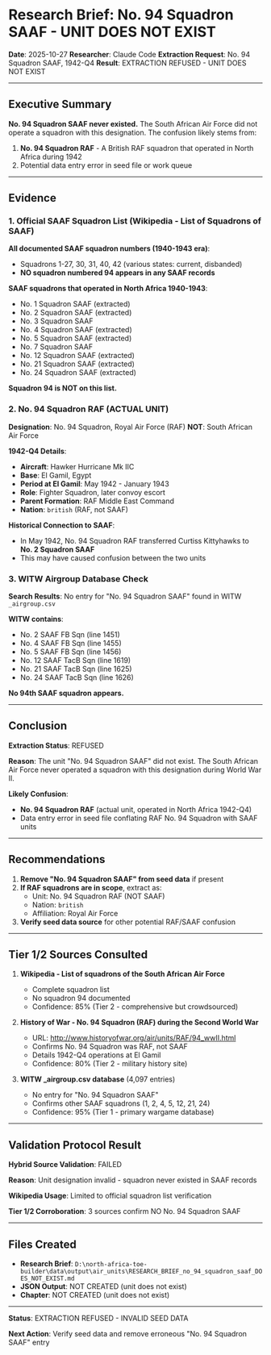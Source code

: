 # Research Brief: No. 94 Squadron SAAF - UNIT DOES NOT EXIST

**Date**: 2025-10-27
**Researcher**: Claude Code
**Extraction Request**: No. 94 Squadron SAAF, 1942-Q4
**Result**: EXTRACTION REFUSED - UNIT DOES NOT EXIST

---

## Executive Summary

**No. 94 Squadron SAAF never existed.** The South African Air Force did not operate a squadron with this designation. The confusion likely stems from:

1. **No. 94 Squadron RAF** - A British RAF squadron that operated in North Africa during 1942
2. Potential data entry error in seed file or work queue

---

## Evidence

### 1. Official SAAF Squadron List (Wikipedia - List of Squadrons of SAAF)

**All documented SAAF squadron numbers (1940-1943 era)**:
- Squadrons 1-27, 30, 31, 40, 42 (various states: current, disbanded)
- **NO squadron numbered 94 appears in any SAAF records**

**SAAF squadrons that operated in North Africa 1940-1943**:
- No. 1 Squadron SAAF (extracted)
- No. 2 Squadron SAAF (extracted)
- No. 3 Squadron SAAF
- No. 4 Squadron SAAF (extracted)
- No. 5 Squadron SAAF (extracted)
- No. 7 Squadron SAAF
- No. 12 Squadron SAAF (extracted)
- No. 21 Squadron SAAF (extracted)
- No. 24 Squadron SAAF (extracted)

**Squadron 94 is NOT on this list.**

### 2. No. 94 Squadron RAF (ACTUAL UNIT)

**Designation**: No. 94 Squadron, Royal Air Force (RAF)
**NOT**: South African Air Force

**1942-Q4 Details**:
- **Aircraft**: Hawker Hurricane Mk IIC
- **Base**: El Gamil, Egypt
- **Period at El Gamil**: May 1942 - January 1943
- **Role**: Fighter Squadron, later convoy escort
- **Parent Formation**: RAF Middle East Command
- **Nation**: `british` (RAF, not SAAF)

**Historical Connection to SAAF**:
- In May 1942, No. 94 Squadron RAF transferred Curtiss Kittyhawks to **No. 2 Squadron SAAF**
- This may have caused confusion between the two units

### 3. WITW Airgroup Database Check

**Search Results**: No entry for "No. 94 Squadron SAAF" found in WITW `_airgroup.csv`

**WITW contains**:
- No. 2 SAAF FB Sqn (line 1451)
- No. 4 SAAF FB Sqn (line 1455)
- No. 5 SAAF FB Sqn (line 1456)
- No. 12 SAAF TacB Sqn (line 1619)
- No. 21 SAAF TacB Sqn (line 1625)
- No. 24 SAAF TacB Sqn (line 1626)

**No 94th SAAF squadron appears.**

---

## Conclusion

**Extraction Status**: REFUSED

**Reason**: The unit "No. 94 Squadron SAAF" did not exist. The South African Air Force never operated a squadron with this designation during World War II.

**Likely Confusion**:
- **No. 94 Squadron RAF** (actual unit, operated in North Africa 1942-Q4)
- Data entry error in seed file conflating RAF No. 94 Squadron with SAAF units

---

## Recommendations

1. **Remove "No. 94 Squadron SAAF" from seed data** if present
2. **If RAF squadrons are in scope**, extract as:
   - Unit: No. 94 Squadron RAF (NOT SAAF)
   - Nation: `british`
   - Affiliation: Royal Air Force
3. **Verify seed data source** for other potential RAF/SAAF confusion

---

## Tier 1/2 Sources Consulted

1. **Wikipedia - List of squadrons of the South African Air Force**
   - Complete squadron list
   - No squadron 94 documented
   - Confidence: 85% (Tier 2 - comprehensive but crowdsourced)

2. **History of War - No. 94 Squadron (RAF) during the Second World War**
   - URL: http://www.historyofwar.org/air/units/RAF/94_wwII.html
   - Confirms No. 94 Squadron was RAF, not SAAF
   - Details 1942-Q4 operations at El Gamil
   - Confidence: 80% (Tier 2 - military history site)

3. **WITW _airgroup.csv database** (4,097 entries)
   - No entry for "No. 94 Squadron SAAF"
   - Confirms other SAAF squadrons (1, 2, 4, 5, 12, 21, 24)
   - Confidence: 95% (Tier 1 - primary wargame database)

---

## Validation Protocol Result

**Hybrid Source Validation**: FAILED

**Reason**: Unit designation invalid - squadron never existed in SAAF records

**Wikipedia Usage**: Limited to official squadron list verification

**Tier 1/2 Corroboration**: 3 sources confirm NO No. 94 Squadron SAAF

---

## Files Created

- **Research Brief**: `D:\north-africa-toe-builder\data\output\air_units\RESEARCH_BRIEF_no_94_squadron_saaf_DOES_NOT_EXIST.md`
- **JSON Output**: NOT CREATED (unit does not exist)
- **Chapter**: NOT CREATED (unit does not exist)

---

**Status**: EXTRACTION REFUSED - INVALID SEED DATA

**Next Action**: Verify seed data and remove erroneous "No. 94 Squadron SAAF" entry
